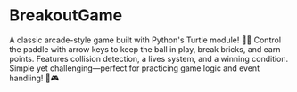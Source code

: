 # BreakoutGame
A classic arcade-style game built with Python's Turtle module! 🏓💥 Control the paddle with arrow keys to keep the ball in play, break bricks, and earn points. Features collision detection, a lives system, and a winning condition. Simple yet challenging—perfect for practicing game logic and event handling! 🚀🎮
